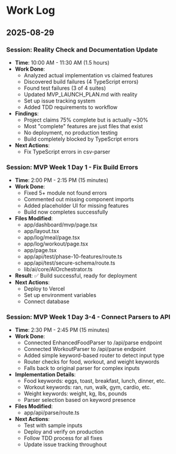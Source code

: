 # Work Log

## 2025-08-29

### Session: Reality Check and Documentation Update
- **Time**: 10:00 AM - 11:30 AM (1.5 hours)
- **Work Done**:
  - Analyzed actual implementation vs claimed features
  - Discovered build failures (4 TypeScript errors)
  - Found test failures (3 of 4 suites)
  - Updated MVP_LAUNCH_PLAN.md with reality
  - Set up issue tracking system
  - Added TDD requirements to workflow
- **Findings**:
  - Project claims 75% complete but is actually ~30%
  - Most "complete" features are just files that exist
  - No deployment, no production testing
  - Build completely blocked by TypeScript errors
- **Next Actions**:
  - Fix TypeScript errors in csv-parser

### Session: MVP Week 1 Day 1 - Fix Build Errors
- **Time**: 2:00 PM - 2:15 PM (15 minutes)
- **Work Done**:
  - Fixed 5+ module not found errors
  - Commented out missing component imports
  - Added placeholder UI for missing features
  - Build now completes successfully
- **Files Modified**:
  - app/dashboard/mvp/page.tsx
  - app/layout.tsx
  - app/log/meal/page.tsx
  - app/log/workout/page.tsx
  - app/page.tsx
  - app/api/test/phase-10-features/route.ts
  - app/api/test/secure-schema/route.ts
  - lib/ai/core/AIOrchestrator.ts
- **Result**: ✅ Build successful, ready for deployment
- **Next Actions**:
  - Deploy to Vercel
  - Set up environment variables
  - Connect database

### Session: MVP Week 1 Day 3-4 - Connect Parsers to API
- **Time**: 2:30 PM - 2:45 PM (15 minutes)
- **Work Done**:
  - Connected EnhancedFoodParser to /api/parse endpoint
  - Connected WorkoutParser to /api/parse endpoint
  - Added simple keyword-based router to detect input type
  - Router checks for food, workout, and weight keywords
  - Falls back to original parser for complex inputs
- **Implementation Details**:
  - Food keywords: eggs, toast, breakfast, lunch, dinner, etc.
  - Workout keywords: ran, run, walk, gym, cardio, etc.
  - Weight keywords: weight, kg, lbs, pounds
  - Parser selection based on keyword presence
- **Files Modified**:
  - app/api/parse/route.ts
- **Next Actions**:
  - Test with sample inputs
  - Deploy and verify on production
  - Follow TDD process for all fixes
  - Update issue tracking throughout
